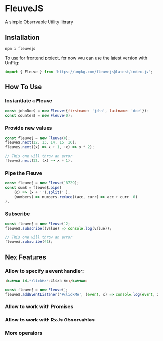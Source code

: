 # FleuveJS

A simple Observable Utility library

## Installation
`npm i fleuvejs`

To use for frontend project, for now you can use the latest version with UnPkg:

```js
import { Fleuve } from 'https://unpkg.com/fleuvejs@latest/index.js';
```

## How To Use

### Instantiate a Fleuve
```js
const johnDoe$ = new Fleuve({firstname: 'john', lastname: 'doe'});
const counter$ = new Fleuve(0);
```

### Provide new values
```js
const fleuve$ = new Fleuve(0);
fleuve$.next(12, 13, 14, 15, 16);
fleuve$.next((x) => x + 1, (x) => x * 2);

// This one will throw an error
fleuve$.next(12, (x) => x + 1);
```

### Pipe the Fleuve
```js
const fleuve$ = new Fleuve(18729);
const sum$ = fleuve$.pipe(
    (x) => (x + '').split(''), 
    (numbers) => numbers.reduce((acc, curr) => acc + curr, 0)
);
```

### Subscribe
```js
const fleuve$ = new Fleuve(12;
fleuve$.subscribe((value) => console.log(value));

// This one will throw an error
fleuve$.subscribe(42);
```


## Nex Features

### Allow to specify a event handler:

```html
<button id="clickMe">Click Me</button>
```

```js
const fleuve$ = new Fleuve();
fleuve$.addEventListener('#clickMe', (event, x) => console.log(event, x))
```

### Allow to work with Promises
### Allow to work with RxJs Observables
### More operators
